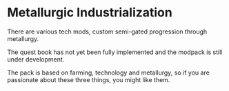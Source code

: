 # Metallurgic Industrialization
There are various tech mods, custom semi-gated progression through metallurgy.

The quest book has not yet been fully implemented and the modpack is still under development.

The pack is based on farming, technology and metallurgy, so if you are passionate about these three things, you might like them.
